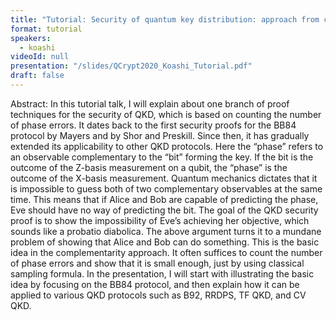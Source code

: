 ```yaml
---
title: "Tutorial: Security of quantum key distribution: approach from complementarity (Chair: Christoph Hirche)"
format: tutorial
speakers:
  - koashi
videoId: null
presentation: "/slides/QCrypt2020_Koashi_Tutorial.pdf"
draft: false
---
```

Abstract: In this tutorial talk, I will explain about one branch of proof techniques for the security of QKD, which is based on counting the number of phase errors. It dates back to the first security proofs for the BB84 protocol by Mayers and by Shor and Preskill. Since then, it has gradually extended its applicability to other QKD protocols. Here the “phase” refers to an observable complementary to the “bit” forming the key. If the bit is the outcome of the Z-basis measurement on a qubit, the “phase” is the outcome of the X-basis measurement. Quantum mechanics dictates that it is impossible to guess both of two complementary observables at the same time. This means that if Alice and Bob are capable of predicting the phase, Eve should have no way of predicting the bit. The goal of the QKD security proof is to show the impossibility of Eve’s achieving her objective, which sounds like a probatio diabolica. The above argument turns it to a mundane problem of showing that Alice and Bob can do something. This is the basic idea in the complementarity approach. It often suffices to count the number of phase errors and show that it is small enough, just by using classical sampling formula. In the presentation, I will start with illustrating the basic idea by focusing on the BB84 protocol, and then explain how it can be applied to various QKD protocols such as B92, RRDPS, TF QKD, and CV QKD.
